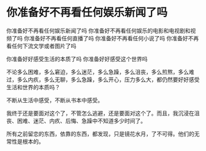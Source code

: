 # 你准备好不再看任何娱乐新闻了吗

你准备好不再看任何娱乐新闻了吗
你准备好不再看任何娱乐的电影和电视剧和视频了吗
你准备好不再看任何直播了吗
你准备好不再看任何小说了吗
你准备好不再看任何下流文学或者图片了吗

你准备好好感受生活的本质了吗
你准备好好感受这个世界吗

不论多么困难，多么窘迫，多么迷茫，多么急躁，多么沮丧，多么煎熬，多么难过，多么内疚，多么无聊，多么急躁，多么开心，压力多么大，都仍然要好好感受生活和世界的本质吗？

不断从生活中感受，不断从书本中感受。

我终于还是要面对这个了，不管怎么逃避，还是要面对这个了。而且，我沉浸在沮丧、困难、迷茫、内疚、后悔、急躁中不知道多少时间了。

所有之前留恋的东西，依靠的东西，都发现，只是镜花水月，了不可得。他们的无常性是根本的。

